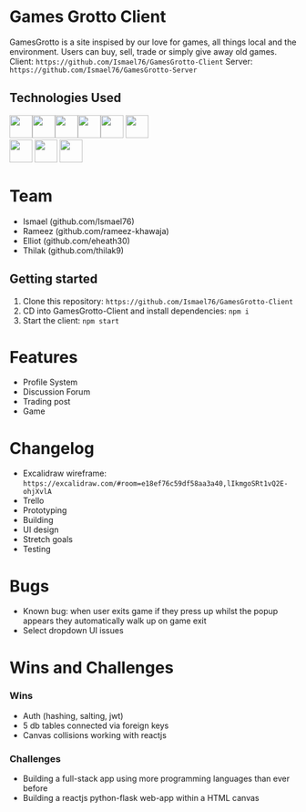 # Games Grotto Client
GamesGrotto is a site inspised by our love for games, all things local and the environment. Users can buy, sell, trade or simply give away old games.
Client: ```https://github.com/Ismael76/GamesGrotto-Client```
Server: ```https://github.com/Ismael76/GamesGrotto-Server```
## Technologies Used
<img src="https://cdn.jsdelivr.net/gh/devicons/devicon/icons/python/python-original.svg" height=40/><img src="https://cdn.jsdelivr.net/gh/devicons/devicon/icons/flask/flask-original.svg" height=40/><img src="https://cdn.jsdelivr.net/gh/devicons/devicon/icons/sqlalchemy/sqlalchemy-original.svg" height=40/><img  src="https://cdn.jsdelivr.net/gh/devicons/devicon/icons/javascript/javascript-original.svg"  height=40/><img src="https://cdn.jsdelivr.net/gh/devicons/devicon/icons/react/react-original.svg" height=40/>
<img src="https://cdn.jsdelivr.net/gh/devicons/devicon/icons/postgresql/postgresql-original-wordmark.svg" height=40/>      
<img  src="https://cdn.jsdelivr.net/gh/devicons/devicon/icons/css3/css3-original.svg"  height=40/>
<img  src="https://cdn.jsdelivr.net/gh/devicons/devicon/icons/html5/html5-original.svg"  height=40/>
<img src="https://cdn.jsdelivr.net/gh/devicons/devicon/icons/bootstrap/bootstrap-plain-wordmark.svg" height=40/>
          

# Team
- Ismael (github.com/Ismael76)
- Rameez (github.com/rameez-khawaja)
- Elliot (github.com/eheath30)
- Thilak (github.com/thilak9)


## Getting started
1. Clone this repository:
    ```https://github.com/Ismael76/GamesGrotto-Client```
    <br>
2. CD into GamesGrotto-Client and install dependencies:
    ```npm i```
    <br>
3. Start the client:
    ```npm start```
    
# Features
- Profile System
- Discussion Forum
- Trading post
- Game

# Changelog
- Excalidraw wireframe: ```https://excalidraw.com/#room=e18ef76c59df58aa3a40,lIkmgoSRt1vQ2E-ohjXvlA```
- Trello
- Prototyping
- Building
- UI design
- Stretch goals
- Testing

# Bugs
- Known bug: when user exits game if they press up whilst the popup appears they automatically walk up on game exit
- Select dropdown UI issues

# Wins and Challenges
### Wins
- Auth (hashing, salting, jwt)
- 5 db tables connected via foreign keys
- Canvas collisions working with reactjs

### Challenges
- Building a full-stack app using more programming languages than ever before
- Building a reactjs python-flask web-app within a HTML canvas
